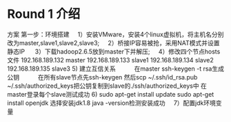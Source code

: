 # Round 1 介绍
方案
第一步：环境搭建
      1）安装VMware，安装4个linux虚拟机，将主机名分别改为master,slave1,slave2,slave3;
      2）桥接IP容易被抢，采用NAT模式并设置静态IP
      3）下载hadoop2.6.5放到master下并解压;
      4）修改四个节点hosts文件
            192.168.189.132 master
            192.168.189.133 slave1
            192.168.189.134 slave2
            192.168.189.135 slave3
      5) 建立互信关系
            在master ssh-keygen -t rsa生成公钥
            在所有slave节点先ssh-keygen 然后scp ~/.ssh/id_rsa.pub ~/.ssh/authorized_keys把公钥复制到slave的./ssh/authorized_keys中
            在master登录每个slave测试成功
      6) sudo apt-get install update
         sudo apt-get install openjdk
         选择安装jdk1.8
         java -version检测安装成功
      7）配置jdk环境变量

